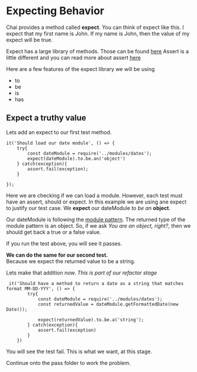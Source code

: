 # Expecting Behavior

Chai provides a method called **expect**. You can think of expect like this. I expect that my first name is John. If my name is John, then the value of my expect will be true. 

Expect has a large library of methods. Those can be found [here](https://www.chaijs.com/api/bdd/)
Assert is a little different and you can read more about assert [here](https://www.chaijs.com/api/assert/)

Here are a few features of the expect library we will be using
- to
- be
- is
- has

## Expect a truthy value

Lets add an expect to our first test method.

```
it('Should load our date module', () => {
    try{
        const dateModule = require('../modules/dates');
        expect(dateModule).to.be.an('object')
    } catch(exception){
        assert.fail(exception);
    }

});
```

Here we are checking if we can load a module. However, each test must have an assert, should or expect. In this example we are using ane expect to justify our test case. We **expect** our dateModule *to* *be* *an* **object**. 

Our dateModule is following the [module pattern](https://github.com/wesleyduff/Blog-and-Tutorials/tree/master/src/nodeJS/design_patterns/module). The returned type of the module pattern is an object. So, if we ask *You are an object, right?*, then we should get back a true or a false value.

If you run the test above, you will see it passes.

**We can do the same for our second test.**  
Because we expect the returned value to be a string.

Lets make that addition now. *This is part of our refactor stage*

```
 it('Should have a method to return a date as a string that matches format MM-DD-YYY', () => {
        try{
            const dateModule = require('../modules/dates');
            const returnedValue = dateModule.getFormattedDate(new Date());

            expect(returnedValue).to.be.a('string');
        } catch(exception){
            assert.fail(exception)
        }
    })
```

You will see the test fail. This is what we want, at this stage. 

Continue onto the pass folder to work the problem.